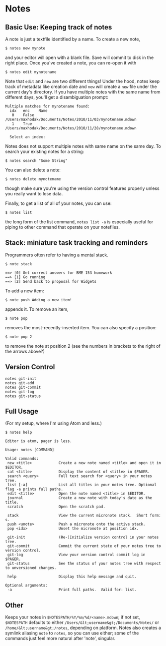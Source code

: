 # Notes

## Basic Use: Keeping track of notes

A note is just a textfile identified by a name.  To create a new note,

    $ notes new mynote

and your editor will open with a blank file.  Save will commit to disk in the right place.  Once you've created a note, you can re-open it with

    $ notes edit mynotename

Note that `edit` and `new` are two different things!  Under the hood, notes keep track of metadata like creation date and `new` will create a `new` file under the current day's directory.  If you have multiple notes with the same name from different days, you'll get a disambiguation prompt:

    Multiple matches for mynotename found:
      idx   enc    Name
       0    False  /Users/maxhodak/Documents/Notes/2010/11/03/mynotename.mdown
       1    True   /Users/maxhodak/Documents/Notes/2010/11/28/mynotename.mdown

      Select an index:

Notes does not support multiple notes with same name on the same day.  To search your existing notes for a string:

    $ notes search "Some String"

You can also delete a note:

    $ notes delete mynotename

though make sure you're using the version control features properly unless you really want to lose data.

Finally, to get a list of all of your notes, you can use:

    $ notes list

the long form of the list command, `notes list -a` is especially useful for piping to other command that operate on your notefiles.

## Stack: miniature task tracking and reminders

Programmers often refer to having a mental stack.

    $ note stack

    ==> [0] Get correct answers for BME 153 homework
    ==> [1] Go running
    ==> [2] Send back to proposal for Widgets

To add a new item:

    $ note push Adding a new item!

appends it.  To remove an item,

    $ note pop

removes the most-recently-inserted item. You can also specify a position:

    $ note pop 2

to remove the note at position 2 (see the numbers in brackets to the right of the arrows above?)

## Version Control

    notes git-init
    notes git-add
    notes git-commit
    notes git-log
    notes git-status

## Full Usage

(For my setup, where I'm using Atom and less.)

    $ notes help

    Editor is atom, pager is less.

    Usage: notes [COMMAND]

    Valid commands:
     new <title>            Create a new note named <title> and open it in $EDITOR.
     cat <title>            Display the content of <title> in $PAGER.
     search <query>         Full text search for <query> in your notes tree.
     list [-a]              List all titles in your notes tree. Optional flag -a prints full paths.
     edit <title>           Open the note named <title> in $EDITOR.
     journal                Create a new note with today's date as the title.
     scratch                Open the scratch pad.

     stack                  View the current micronote stack.  Short form: s.
     push <unote>           Push a micronote onto the active stack.
     pop <idx>              Unset the micronote at position idx.

     git-init               (Re-)Initialize version control in your notes tree.
     git-commit             Commit the current state of your notes tree to version control.
     git-log                View your version control commit log in $PAGER.
     git-status             See the status of your notes tree with respect to unversioned changes.

     help                   Display this help message and quit.

    Optional arguments:
     -a                     Print full paths.  Valid for: list.

## Other

Keeps your notes in `$NOTESPATH/%Y/%m/%d/<name>.mdown`; if not set, `$NOTESPATH` defaults to either `/Users/&lt;username&gt;/Documents/Notes/` or `/home/&lt;username&gt;/notes`, depending on platform.  Notes also creates a symlink aliasing `note` to `notes`, so you can use either; some of the commands just feel more natural after 'note', singular.
